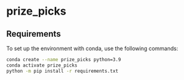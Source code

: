 # prize_picks

## Requirements

To set up the environment with conda, use the following commands:

```sh
conda create --name prize_picks python=3.9
conda activate prize_picks
python -m pip install -r requirements.txt
```